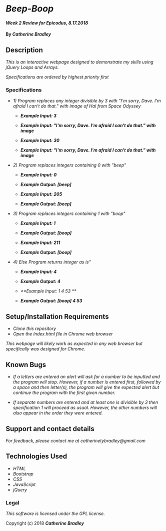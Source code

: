 # _Beep-Boop_

#### _Week 2 Review for Epicodus, 8.17.2018_

#### By _**Catherine Bradley**_

## Description

_This is an interactive webpage designed to demonstrate my skills using jQuery Loops and Arrays._

_Specifications are ordered by highest priority first_

### Specifications
* _1) Program replaces any integer divisible by 3 with "I'm sorry, Dave. I'm afraid I can't do that." with image of Hal from Space Odyssey_
  * _**Example Input: 3**_
  * _**Example Input: "I'm sorry, Dave. I'm afraid I can't do that." with image**_

  * _**Example Input: 30**_
  * _**Example Input: "I'm sorry, Dave. I'm afraid I can't do that." with image**_

* _2) Program replaces integers containing 0 with "beep"_
  * _**Example Input: 0**_
  * _**Example Output: [beep]**_

  * _**Example Input: 205**_
  * _**Example Output: [beep]**_

* _3) Program replaces integers containing 1 with "boop"_
  * _**Example Input: 1**_
  * _**Example Output: [boop]**_

  * _**Example Input: 211**_
  * _**Example Output: [boop]**_

* _4) Else Program returns integer as is"_
  * _**Example Input: 4**_
  * _**Example Output: 4**_

  * _**Example Input: 1 4 53 **_
  * _**Example Output: [boop] 4 53**_


## Setup/Installation Requirements

* _Clone this repository_
* _Open the Index.html file in Chrome web browser_

_This webpage will likely work as expected in any web browser but specifically was designed for Chrome._

## Known Bugs

* _If a letters are entered an alert will ask for a number to be inputted and the program will stop. However, if a number is entered first, followed by a space and then letter(s), the program will give the expected alert but continue the program with the first given number._

* _If separate numbers are entered and at least one is divisible by 3 then specification 1 will proceed as usual. However, the other numbers will also appear in the order they were entered._

## Support and contact details

_For feedback, please contact me at catherinetybradley@gmail.com_

## Technologies Used

* _HTML_
* _Bootstrap_
* _CSS_
* _JavaScript_
* _jQuery_

### Legal

*This software is licensed under the GPL license.*

Copyright (c) 2018 **_Catherine Bradley_**
